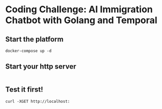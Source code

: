 # Coding Challenge: AI Immigration Chatbot with Golang and Temporal


## Start the platform

```
docker-compose up -d
```

## Start your http server
```

```

## Test it first!
```
curl -XGET http://localhost:
```